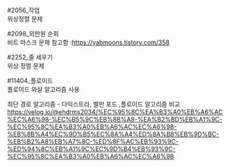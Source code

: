 #2056_작업        
위상정렬 문제

#2098_외판원 순회  
비트 마스크 문제 
참고함 :https://yabmoons.tistory.com/358

#2252_줄 세우기   
위상 정렬 문제    

#11404_플로이드      
플로이드 와샬 알고리즘 사용

최단 경로 알고리즘 - 다익스트라, 벨만 포드 ,플로이드 알고리즘 비교          
https://velog.io/@ehdrms2034/%EC%95%8C%EA%B3%A0%EB%A6%AC%EC%A6%98-%EC%B5%9C%EB%8B%A8-%EA%B2%BD%EB%A1%9C-%EC%95%8C%EA%B3%A0%EB%A6%AC%EC%A6%98-%EB%8B%A4%EC%9D%B5%EC%8A%A4%ED%8A%B8%EB%9D%BC-%EB%B2%A8%EB%A7%8C-%ED%8F%AC%EB%93%9C-%ED%94%8C%EB%A1%9C%EC%9D%B4%EB%93%9C-%EC%95%8C%EA%B3%A0%EB%A6%AC%EC%A6%98
